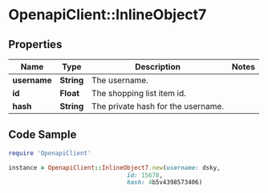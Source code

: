 # OpenapiClient::InlineObject7

## Properties

Name | Type | Description | Notes
------------ | ------------- | ------------- | -------------
**username** | **String** | The username. | 
**id** | **Float** | The shopping list item id. | 
**hash** | **String** | The private hash for the username. | 

## Code Sample

```ruby
require 'OpenapiClient'

instance = OpenapiClient::InlineObject7.new(username: dsky,
                                 id: 15678,
                                 hash: 4b5v4398573406)
```


